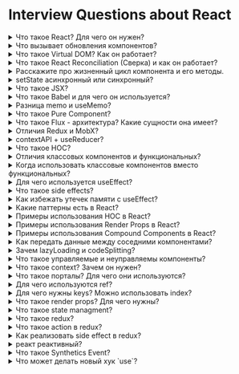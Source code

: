 # Interview Questions about React

<details>
  <summary>Что такое React? Для чего он нужен?</summary>

библиотека для создания пользовательских интерфейсов\

нужен для:

-   стандартизация разработки
-   позволяет удобно изменять интерфейс (значение ДОМ элемента) в зависимости от состояния
-   позволяет использовать декларативный подход
-   увеличивает производительность приложений:
    -   дает 60fps
    -   querySelector долгий для обращения к каждому элементу

</details>

  <details>
  <summary>Что вызывает обновления компонентов?</summary>

Рендеринг не обязательно === отрисовка

(for ex: в список тасок добавилась 1 новая таска)

произойдёт рендеринг всех тасок, но отрисуется только новая

-   Обновление родителя
-   Обновление пропсов от родителя
-   Изменение стейта через setState
-   forceUpdate в классовых либо useReducer trick в функциональных

```js
const [, forceUpdate] = useReducer((x) => x + 1, 0)
```

может пригодится если обновления от setState не приходят, т.е. если ссылка на стейт остается той же

for ex:

```js
setState((prev) => Object.assign(prev, { key: "value" }))
forceUpdate()
```

</details>

<details>
  <summary>Что такое Virtual DOM? Как он работает?</summary>

Это вирутальное представление оригинального реального DOM дерева внутри реакта для повышения производительности при манипуляциях с DOM, т.к. делать каждый раз querySelector и т.д. довольно затратная операция.\
Оно хранится в памяти.\

-   Предназначено, что сосредоточится на логике взаимодействия с данными, а не манипуляцией реального ДОМ дерева
-   Применили такой подход, т.к. работа с ДОМ элементами сложная и малоэфективная

Синхронизация с реальным DOM происходит засчёт Reconcilation

Fiber хранит доп. информацию о дереве - часть виртуального дома

Fiber это js объект, которая содержит инфу о компоненте, входные параметры(пропсы) и результат

todo: узнать как fibers связаны с обновлениями

</details>

<details>
  <summary>Что такое React Reconciliation (Cверка) и как он работает?</summary>
Reconciliation (Cверка) - это процесс, посредством которого React обновляет DOM. Когда состояние компонента изменяется, React должен рассчитать необходимость обновления DOM. Это делается путем создания виртуального DOM и сравнения его с текущим DOM. В этом контексте виртуальный DOM будет содержать новое состояние компонента.

При сравнении двух деревьев первым делом React сравнивает два корневых элемента. Поведение различается в зависимости от типов корневых элементов.

Всякий раз, когда корневые элементы имеют различные типы, React уничтожает старое дерево и строит новое с нуля.

При сравнении двух React DOM-элементов одного типа, React смотрит на атрибуты обоих, сохраняет лежащий в основе этих элементов DOM-узел и обновляет только изменённые атрибуты.

По умолчанию при рекурсивном обходе дочерних элементов DOM-узла React проходит по обоим спискам потомков одновременно и создаёт мутацию, когда находит отличие. Эта неэффективность может стать проблемой. Когда у дочерних элементов есть ключи, React использует их, чтобы сопоставить потомков исходного дерева с потомками последующего дерева.

</details>

<details>
  <summary>Расскажите про жизненный цикл компонента и его методы.</summary>
  1. Initialization
	реакт готовит установку компонента со значениями по умолчанию
  2. Mounting
	componentWillMount, componentDidMount, компонент готов для монтирования
  3. Updation
	- новые свойства
	- новое состояние
	shouldComponentUpdate, componentDidUpdate, componentWillUpdate
  4. Unmounting
	- размонтирование
	componentWillUnmount
</details>

<details>
  <summary>setState асинхронный или синхронный?</summary>
Асинхронный.

Однако react может объединять пачку вызовов setState в один рендер, не приводя к большому кол-ву ререндеров\
Это называется batching\

</details>

<details>
  <summary>Что такое JSX?</summary>

Javascript XML\
Дополнение к синтаксисиу JS, который позволяет писать HTML в React компонентах\
Синтаксический сахар для функции React.createElement(component, props, children)\

JSX дает декларативность\
За транспайлинг (перевод из jsx в createElement) отвечает Babel\

```javascript
<div className="greeting">Hello world</div>
```

будет преобразован в

```javascript
React.createElement("div", { className: "greeting" }, "Hello world")
```

</details>

<details>
  <summary>Что такое Babel и для чего он используется?</summary>

Babel.JS – это транспайлер, переписывающий код на ES-2015 в код на предыдущем стандарте ES5.

Обычно Babel.JS работает на сервере в составе системы сборки JS-кода (например webpack или brunch) и автоматически переписывает весь код в ES5.

Настройка такой конвертации тривиальна, единственно – нужно поднять саму систему сборки, а добавить к ней Babel легко, плагины есть к любой из них.

Конфигурация Babel прописывается в файле babel.config.js, либо в .babelrc для настроек одного пакета, а также в package.json или .babelrc.js

Пример конфига в babel.config.js:

```js
module.exports = function (api) {
    api.cache(true);

    const presets = [ ... ];
    const plugins = [ ... ];

    return {
      presets,
      plugins
    };
  }
```

</details>

<details>
  <summary>Разница memo и useMemo?</summary>

-   memo - HOC для мемоизации вложенного компонента при неизменных входных параметрах (пропсах), помогает избегать повторного рендеринга\
    сравнение пропсов поверхностное - shallow\

-   useMemo - hook для мемоизации значения функции, которая считается сильноэнергозатратной

```javascript
export default React.memo(Component, (prevProps, nextProps) => {
	// return true or false = wheter to update
})
```

```javascript
const result = useMemo(() => complexCalculations(id), [id])
```

</details>

<details>
  <summary>Что такое Pure Component?</summary>

Pure Component = "Чистый компонент"\
Называется таковым, если возвращает один и тот же результат при одинаковых пропсов и стейтов\

-   есть shouldComponentUpdate в классовых компонентах
-   есть React.memo в функциональных компонентах

```javascript
export default React.memo(Component, (prevProps, nextProps) => {
	// return true or false = wheter to update
})
```

```javascript
const result = useMemo(() => complexCalculations(id), [id])
```

</details>

<details>
  <summary>Что такое Flux - архитектура? Какие сущности она имеет?</summary>
  Flux-архитектура — архитектурный подход или набор шаблонов программирования для построения пользовательского интерфейса веб-приложений, сочетающийся с реактивным программированием и построенный на однонаправленных потоках данных.

Основной отличительной особенностью Flux является односторонняя направленность передачи данных между компонентами Flux-архитектуры. Архитектура накладывает ограничения на поток данных, в частности, исключая возможность обновления состояния компонентов самими собой. Такой подход делает поток данных предсказуемым и позволяет легче проследить причины возможных ошибок в программном обеспечении.

В минимальном варианте Flux-архитектура может содержать три слоя, взаимодействующие по порядку:

-   Действия (англ. actions) — выражение событий (часто для действий используются просто имена — строки, содержащие некоторый «глагол»). Диспетчеры передают действия нижележащим компонентам (хранилищам) по одному. Новое действие не передаётся пока предыдущее полностью не обработано компонентами. Действия из-за работы источника действия, например, пользователя, поступают асинхронно, но их диспетчеризация явлется синхронным процессом. Кроме имени (англ. name), действия могут иметь полезную нагрузку (англ. payload), содержащую относящиеся к действию данные.

-   Диспетчер/Диспатчер (англ. dispatcher) предназначен для передачи действий хранилищам. В упрощённом варианте диспетчер может вообще не выделяться, как единственный на всё приложение. В диспетчере хранилища регистрируют свои функции обратного вызова (callback) и зависимости между хранилищами.

-   Хранилище (англ. store) является местом, где сосредоточено состояние (англ. state) приложения. Остальные компоненты, согласно Flux, не имеют значимого (с точки зрения архитектуры) состояния. Изменение состояния хранилища происходит строго на основе данных действия и старого состояния хранилища при помощи чистых функций.

-   Представление (англ. view) — компонент, обычно отвечающий за выдачу информации пользователю. Во Flux-архитектуре, которая может технически не касаться внутреннего устройства представлений вообще, это — конечная точка потоков данных. Для информационной архитектуры важно только, что данные попадают в систему (то есть, обратно в хранилища) только через действия.
</details>

<details>
  <summary>Отличия Redux и MobX?</summary>

MobX:

-   Несколько сторов
-   observables
-   неявноме изменение состояний - через подписки
-   меньше пустого boilerplate кода

Redux:

-   джс объекты для хранения
-   отслеживание измененй явное
-   Один стор
-   чистые функции для изменения состояний

</details>

<details>
  <summary>contextAPI + useReducer?</summary>

не позволяют time trabel debug\
нет dev tools\
подойдут для graphQL ApolloClient\

</details>

<details>
  <summary>Что такое HOC?</summary>

higher order component - компонент высшего порядка - компонент "обёртка"

это функция, получающая функцию и возвращающая её же, но модифицированную

-   для повторного использования ЛОГИКИ
-   для инжектирования зависимостей
-   помогает соблюдать DRY концепт

observer из MobX\
memo из React\
mapStateToProps из Redux для классовых компонентов\

hoc это фабрика компонентов\
hoc позволяет скрывать источники данных для компонентов\

```javascript
const _log = (type, msg) => console[type](msg)

const withLoggerHOC = (Comp) => {
	return (...props) => <Comp log={_log} {...props} />
}

export const ComponentForExport = withLoggerHOC(({ log, text }) => {
	useEffect(() => {
		log && log("error", "Some error " + text)
	}, [])

	return <h1>{text}</h1>
})
```

</details>

<details>
  <summary>Отличия классовых компонентов и функциональных?</summary>

-   синтаксис:
    -   Новый класс, с наследованием от класса React.Component, с методом render где лежит JSX
        ```javascript
        class extends React.Component {
        	render() {
        		text
        	}
        }
        ```
    -   Просто функция с большой буквы, которая возвращает JSX
        ```javascript
        const Component = () => {
        	retrun(<h1>text</h1>)
        }
        ```
-   прямые методы жизненного цикла есть только в классовых
-   для управления жизненным циклом используются хуки

-   для изменения состониями испольуется setState()
-   для изменения состониями испольуются хуки (useState, useReducer)

</details>

<details>
  <summary>Когда использовать классовые компонентов вместо функциональных?</summary>

В целом, почти все методы жизненного цикла (из классовых) можно так или иначе реализовать в функциональных

useEffect = componentWillUpdate, componentDidUpdate, componentDidMount

useLayoutEffect = componentDidUpdate, componentDidMount

однако отсутсвует несколько этапов жизнненного цикла из классовых в функ-ых

for ex: getSnapshotBeforeUpdate, getDerrivedStateFromError, componentDidCatch

getSnapshotBeforeUpdate:

-   прямо перед добавлением в DOM
-   доступны некая инфа о ДОМ - положение прокрутки for ex

getDerrivedStateFromError:

-   после возникновения ошибки потомка
-   вызывается на этапе рендера
-   для рендеринга запасного UI в случае ошибки
-	т.е. в комплекте с `Suspense` и `use` хуком = ErrorBoundary

componentDidCatch:

-   после возникновения ошибки потомка
-   для логгирования ошибка

errorBoundaries (предохранители) можно сделать только в классовых

ведь `<Suspense />` даёт fallback только на время loading

```js
class ErrorBoundary extends React.Component {
	state = {hasError: false}

	// called when children or current component throws an error
	// instead of wiping out all broken components
	static getDerivedStateFromError(error) {
		return {hasError: true}
	}

	componentDidCatch(error, info) {
		console.log(error, info)
	}

	render() {
		if(this.state.hasError) {
			return this.props.fallback
		}	
		return this.props.children
	}
}
```


</details>

<details>
  <summary>Для чего используется useEffect?</summary>
  хук для синхронизации, как завещает Дэн Абрамов.

хук для выполнения сайд эффектов.

```jsx
useEffect(func, deps)
```

выполняет функцию func при первоначальном рендере компонента и изменении переменных из массива deps

```jsx
useEffect(() => {
	console.log("deps have chaned")
}, [])

useEffect(() => {
	console.log("new value = ", value)
}, [value])

useEffect(() => {
	console.log("new value = ", value)

	return () => {
		console.log("i will log when component unmounts")
	}
}, [value])
```

</details>

<details>
  <summary>Что такое side effects?</summary>

Действия (подписки, запросы данных, логирование и тп), которые мы хотим соверишть при измении данных (?, которые не связаны с сохранением данных?)

```jsx
useEffect(() => {
	// will run when comonent mounts and value1, value2 updated
}, [value1, value2])
```

</details>

<details>
  <summary>Как избежать утечек памяти с useEffect?</summary>

использовать clearFunction в useEffect, чтобы:

-   отменить подписки на некие изменения
-   убрать интервалы, таймауты
-   убрать eventListener'ы,

```jsx
useEffect(() => {
	console.log("new value = ", value)
	const interval = setInterval()
	const timeout = setTimeout()
	window.addEventListener()
	// preloading; initialization of data; etc...

	return () => {
		console.log("i will run when component unmounts")
		unsibscribe()
		clearInterval(interval)
		clearTimeout(timeout)
		window.removeEventListener()
	}
}, [])
```

</details>

<details>
  <summary>Какие паттерны есть в React?</summary>

-   controlled and uncontrolled components
-   higher order components
-   render props
-   compound components
</details>

<details>
  <summary>Примеры использования HOC в React?</summary>

</details>

<details>
  <summary>Примеры использования Render Props в React?</summary>

</details>

<details>
  <summary>Примеры использования Compound Components в React?</summary>

</details>

<details>
  <summary>Как передать данные между соседними компонентами?</summary>

-   через пропсы от единого родителя
-   через context
-   c помощью state manager'а
-   используя ref'ы в классовых компонентах

```jsx
class Parent extends React.PureComponent {
	titleRef
	saveTitleRef = (ref) => (this.titleRef = ref)
	getTitleRef = () => this.titleRef

	render() {
		return (
			<div>
				<Child refGetter={this.getTitleRef} />
				<div ref={this.saveTitleRef}>I am title</div>
			</div>
		)
	}
}

class Child extends React.PureComponent<any> {
	setWhatever = () => {
		this.props.refGetter().innerHTML = Math.random()
	}

	render() {
		return (
			<div>
				<button onClick={this.setWhatever}>Press me</button>
			</div>
		)
	}
}
```

</details>

<details>
  <summary>Зачем lazyLoading и codeSplitting?</summary>

lazyLoading:

-   для загрузки бандла (результата от webpack'a) только по требованию
-   для оптимизации приложения

Реализация

```javascript
const MaybeNotNeccesaryComponnet = React.lazy(() =>
	import("./components/MaybeNotNeccesaryComponnet")
)

const Comp = () => {
	return (
		<Suspense fallback={<SomeComponentWhileLazyCompIsLoading />}>
			<MaybeNotNeccesaryComponnet />
		</Suspense>
	)
}
```

</details>

<details>
  <summary>Что такое управляемые и неуправляемы компоненты?</summary>

управляемый - тот компонент, значение которого контроллирует React\
обычно для input textarea select

```javascript
const CompWithControlledInput = () => {
	const [name, setName] = useState("")

	const handleChange = (e) => {
		setName(e.target.value)
	}
	const handleSubmit = (e) => {
		e.preventDefault()
		console.log({ name })
	}
	return (
		<form onSubmit={handleSubmit}>
			<input value={name} onChange={handleChange} />
		</form>
	)
}

const CompWithUncontrolledInput = () => {
	const ref = useRef(null)

	const handleSubmit = (e) => {
		e.preventDefault()
		const name = ref.current.value
		console.log({ name })
	}
	return (
		<form onSubmit={handleSubmit}>
			<input ref={ref} value={name} onChange={handleChange} />
		</form>
	)
}
```

</details>

<details>
  <summary>Что такое context? Зачем он нужен?</summary>

context позволяет передавать данные по дереву компонентов без prop drilling'а
(без необходмости передачи пропсов на промежуточных компонентах) от родителя к дитю

```javascript
const ContextExampleApp = () => {
	// const [name, setName] = useState("")
	// const handleChange = (e) => {
	// 	setName(e.target.value)
	// }
	// const handleSubmit = (e) => {
	// 	e.preventDefault()
	// 	console.log({ name })
	// }
	// return (
	// 	<form onSubmit={handleSubmit}>
	// 		<input value={name} onChange={handleChange} />
	// 	</form>
	// )
}
```

</details>

<details>
  <summary>Что такое порталы? Для чего они используются?</summary>

portal позволяют дочерние ДОМ компонент вне узлов, где находится родительский компонент

отобразить модальное окно и тому подобное - для непересечения со стилями

```javascript
const PortalExampleApp = () => {}
```

</details>

<details>
  <summary>Для чего используются ref?</summary>

-   даёт возможность получить доступ к ДОМ узлам и react элементам (сторонних библиотек)
-   для хранения любых значений, изменение которых не должно вызывать рендер
-   для ссылки на элемент
-   императивный код нежелателен
-   для управления фокусом
-   для медиа контента

</details>

<details>
  <summary>Для чего нужны keys? Можно использовать index?</summary>

keys - строковый аттрибут, индетификатор элемента списка реакт компонентов

-   помогает реакту понять какие элементы были добавлены, изменены, удалены
-   только в крайних случаях = не стоит использовать index при проходе через map, если список может изменяться (т.е. если key=index может меняться для одного и того же элемента)

</details>

<details>
  <summary>Что такое render props? Для чего нужны?</summary>

render props - функция для шаринга между компонентами

-   будтоу слот во Vue

<!-- todo: code example -->
</details>

<details>
  <summary>Что такое state managment?</summary>

state managment - технология, позволяющая:

-   управлять состоянием приложения
-   отделять логику управления состоянием от UI компонентов (slices, thunks, etc.)
-   удобно передавать данные между дальними узлами

</details>

<details>
  <summary>Что такое redux?</summary>

state manager for js apps

-   хранить состояние в дереве в едином сторе
-   reducer должен быть чистой функцией, которая всегда возвращает новый объект состояния(===), т.к. ресурсоемкое сравнение вредит(==)

чтобы изменить стор надо отправить action через функцию dispatch()

```javascript
const ActionType = "AddCard"
const action = {
	type: ActionType,
	payload: {
		id: "123",
		text: "text",
	},
}

dispatch(action)
```

это action попадет reducer, где обработается определенным образом
он в аргументы он принимает state, action

```javascript
const reducer = (state = [], action) => {
    switch (action.type) {
        case ActionType:
            const newItem = {
                id: action.payload.id,
                text: action.payload.text,
            }
            return [..state, newItem]
    }
}
```

</details>

<details>
  <summary>Что такое action в redux?</summary>

action это обычный объект JS

с двумя полями:

-   type = название действия, которое action совершает
-   payload = данные, которые требуется к этому действию
</details>

<details>
  <summary>Как реализовать side effect в redux?</summary>

for ex: логгирование, отправка запроса на сервер

middleware - свой или redux thunk, redux saga

```javascript
const store = createStore(rootReducer, applyMiddleware(logger, thunk))
```

, где thunk из redux-thunk и logger - сайд еффект

```javascript
// свой middleware
const logger = (state) => (next) => (action) => {
	console.log("dispatching = ", action)
	console.log("state before = ", store.getState())
	const result = next(action)
	console.log("state after = ", store.getState())
	return result
}
```

```javascript
// thunk middleware
const getTodos = () => {
	return (dispatch) => {
		getAllTodos()
			.then((todos) => {
				dispatch({
					type: init_todos,
					payload: todos,
				})
			})
			.catch((err) => {
				console.error(err)
			})
	}
}
```

```javascript
// saga middleware
export function* loginFlow() {
	while (true) {
		const { payload } = yield take(LOGIN_REQUEST)
		const { username, password } = payload
		const task = yield fork(authorize, username, password)
	}
}
export function* loginFlowSaga() {
	yield loginFlow()
}
```

</details>

<details>
<summary>реакт реактивный?</summary>

-   react docs scheduling
-   реакт компоненты - функции
-   но мы их не запускаем
-   сам реакт вызывает их в нужные моменты
-   реакт рекурсивно обходит дерево
-   UI фреймворк шобы не было тормозов
-   реакт использует pull модель
-   реакт = планировщик, а чистой реактивности в нём нет
-   react batching добавлена в React 18 = планировка выполнения действия

</details>

<details>
<summary>Что такое Synthetics Event?</summary>

кроссбраузерная обёртка над нативными событиями\
интерфейс схож с нативными\
помогает всем событиям одинаково работать во всех бразуерах\
e.nativeEvent дает нативное событие\

</details>
<details>

<summary>Что может делать новый хук `use`?</summary>

this thing inside ordinary function
```js
const data = await doSomeAsyncStuff()
```

the same as this one in Component Function
```js
const data = use(doSomeAsyncStuff())
```

грубо говоря, он даёт хороший инструмент для работы с промисами, которого не было в реакте

```js 


```


</details>
